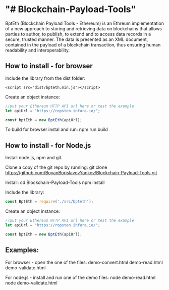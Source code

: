 "# Blockchain-Payload-Tools" 
==================================================

BptEth (Blockchain Payload Tools - Ethereum) is an Ethreum implementation of a new approach to storing and retrieving data on blockchains that allows parties to author, to publish, to extend and to access data records in a secure, trusted manner. The data is presented as an XML document, contained in the payload of a blockchain transaction, thus ensuring human readability and interoperability.

How to install  - for browser
----------------------------

Include the library from the dist folder:

```
<script src="dist/bpteth.min.js"></script>
```

Create an object instance:

```javascript
//put your Ethereum HTTP API url here or test the example
let apiUrl = "https://ropsten.infura.io/";

const bptEth = new BptEth(apiUrl);
```

To build for browser instal and run:
npm run build

How to install - for Node.js
----------------------------

Install node.js, npm and git.

Clone a copy of the git repo by running:
git clone https://github.com/BoyanBorislavovYankov/Blockchain-Payload-Tools.git

Install:
cd Blockchain-Payload-Tools
npm install

Include the library:

```javascript
const BptEth = require('./src/bpteth');
```

Create an object instance:

```javascript
//put your Ethereum HTTP API url here or test the example
let apiUrl = "https://ropsten.infura.io/";

const bptEth = new BptEth(apiUrl);
```

Examples:
----------------------------

For browser - open the one of the files: 
demo-convert.html
demo-read.html
demo-validate.html

For node.js - install and run one of the demo files: 
node demo-read.html
node demo-validate.html